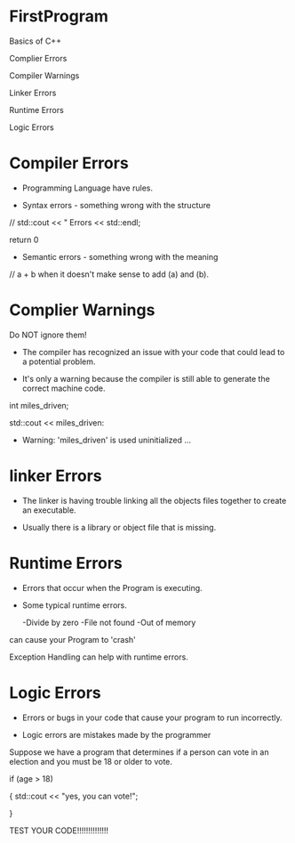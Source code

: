 # FirstProgram
 Basics of C++

 Complier Errors

 Compiler Warnings

 Linker Errors

 Runtime Errors

 Logic Errors
 
# Compiler Errors

* Programming Language have rules.

* Syntax errors - something wrong with the structure

// std::cout << " Errors << std::endl;

return 0

* Semantic errors - something wrong with the meaning

// a + b    when it doesn't make sense to add (a) and (b).

# Complier Warnings 
Do NOT ignore them!

* The compiler has recognized an issue with your code that could lead to a potential problem.

* It's only a warning because the compiler is still able to generate the correct machine code.

int miles_driven;

  std::cout << miles_driven:

 * Warning: 'miles_driven' is used uninitialized ...

# linker Errors

* The linker is having trouble linking all the objects files together to create an executable.

* Usually there is a library or object file that is missing.

# Runtime Errors

* Errors that occur when the Program is executing.

* Some typical runtime errors.

   -Divide by zero
   -File not found
   -Out of memory

can cause your Program to 'crash'

Exception Handling can help with runtime errors.

# Logic Errors

* Errors or bugs in your code that cause your program to run incorrectly.

* Logic errors are mistakes made by the programmer


Suppose we have a program that determines if a person can vote in an election and you must be 18 or older to vote.

  if (age > 18)
  
  {
    std::cout << "yes, you can vote!";
     
  }


  TEST YOUR CODE!!!!!!!!!!!!!!
  
